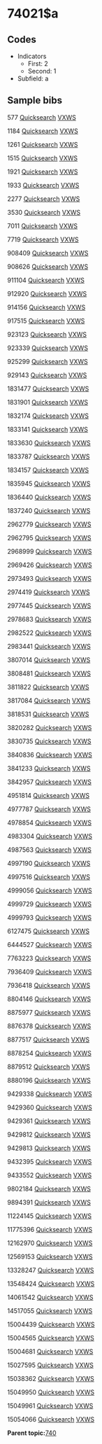 # 74021$a

## Codes

-   Indicators
    -   First: 2
    -   Second: 1
-   Subfield: a

## Sample bibs

577 [Quicksearch](https://search.library.yale.edu/catalog/577) [VXWS](http://prodorbis.library.yale.edu:7014/vxws/GetHoldingsService?bibId=577)

1184 [Quicksearch](https://search.library.yale.edu/catalog/1184) [VXWS](http://prodorbis.library.yale.edu:7014/vxws/GetHoldingsService?bibId=1184)

1261 [Quicksearch](https://search.library.yale.edu/catalog/1261) [VXWS](http://prodorbis.library.yale.edu:7014/vxws/GetHoldingsService?bibId=1261)

1515 [Quicksearch](https://search.library.yale.edu/catalog/1515) [VXWS](http://prodorbis.library.yale.edu:7014/vxws/GetHoldingsService?bibId=1515)

1921 [Quicksearch](https://search.library.yale.edu/catalog/1921) [VXWS](http://prodorbis.library.yale.edu:7014/vxws/GetHoldingsService?bibId=1921)

1933 [Quicksearch](https://search.library.yale.edu/catalog/1933) [VXWS](http://prodorbis.library.yale.edu:7014/vxws/GetHoldingsService?bibId=1933)

2277 [Quicksearch](https://search.library.yale.edu/catalog/2277) [VXWS](http://prodorbis.library.yale.edu:7014/vxws/GetHoldingsService?bibId=2277)

3530 [Quicksearch](https://search.library.yale.edu/catalog/3530) [VXWS](http://prodorbis.library.yale.edu:7014/vxws/GetHoldingsService?bibId=3530)

7011 [Quicksearch](https://search.library.yale.edu/catalog/7011) [VXWS](http://prodorbis.library.yale.edu:7014/vxws/GetHoldingsService?bibId=7011)

7719 [Quicksearch](https://search.library.yale.edu/catalog/7719) [VXWS](http://prodorbis.library.yale.edu:7014/vxws/GetHoldingsService?bibId=7719)

908409 [Quicksearch](https://search.library.yale.edu/catalog/908409) [VXWS](http://prodorbis.library.yale.edu:7014/vxws/GetHoldingsService?bibId=908409)

908626 [Quicksearch](https://search.library.yale.edu/catalog/908626) [VXWS](http://prodorbis.library.yale.edu:7014/vxws/GetHoldingsService?bibId=908626)

911104 [Quicksearch](https://search.library.yale.edu/catalog/911104) [VXWS](http://prodorbis.library.yale.edu:7014/vxws/GetHoldingsService?bibId=911104)

912920 [Quicksearch](https://search.library.yale.edu/catalog/912920) [VXWS](http://prodorbis.library.yale.edu:7014/vxws/GetHoldingsService?bibId=912920)

914156 [Quicksearch](https://search.library.yale.edu/catalog/914156) [VXWS](http://prodorbis.library.yale.edu:7014/vxws/GetHoldingsService?bibId=914156)

917515 [Quicksearch](https://search.library.yale.edu/catalog/917515) [VXWS](http://prodorbis.library.yale.edu:7014/vxws/GetHoldingsService?bibId=917515)

923123 [Quicksearch](https://search.library.yale.edu/catalog/923123) [VXWS](http://prodorbis.library.yale.edu:7014/vxws/GetHoldingsService?bibId=923123)

923339 [Quicksearch](https://search.library.yale.edu/catalog/923339) [VXWS](http://prodorbis.library.yale.edu:7014/vxws/GetHoldingsService?bibId=923339)

925299 [Quicksearch](https://search.library.yale.edu/catalog/925299) [VXWS](http://prodorbis.library.yale.edu:7014/vxws/GetHoldingsService?bibId=925299)

929143 [Quicksearch](https://search.library.yale.edu/catalog/929143) [VXWS](http://prodorbis.library.yale.edu:7014/vxws/GetHoldingsService?bibId=929143)

1831477 [Quicksearch](https://search.library.yale.edu/catalog/1831477) [VXWS](http://prodorbis.library.yale.edu:7014/vxws/GetHoldingsService?bibId=1831477)

1831901 [Quicksearch](https://search.library.yale.edu/catalog/1831901) [VXWS](http://prodorbis.library.yale.edu:7014/vxws/GetHoldingsService?bibId=1831901)

1832174 [Quicksearch](https://search.library.yale.edu/catalog/1832174) [VXWS](http://prodorbis.library.yale.edu:7014/vxws/GetHoldingsService?bibId=1832174)

1833141 [Quicksearch](https://search.library.yale.edu/catalog/1833141) [VXWS](http://prodorbis.library.yale.edu:7014/vxws/GetHoldingsService?bibId=1833141)

1833630 [Quicksearch](https://search.library.yale.edu/catalog/1833630) [VXWS](http://prodorbis.library.yale.edu:7014/vxws/GetHoldingsService?bibId=1833630)

1833787 [Quicksearch](https://search.library.yale.edu/catalog/1833787) [VXWS](http://prodorbis.library.yale.edu:7014/vxws/GetHoldingsService?bibId=1833787)

1834157 [Quicksearch](https://search.library.yale.edu/catalog/1834157) [VXWS](http://prodorbis.library.yale.edu:7014/vxws/GetHoldingsService?bibId=1834157)

1835945 [Quicksearch](https://search.library.yale.edu/catalog/1835945) [VXWS](http://prodorbis.library.yale.edu:7014/vxws/GetHoldingsService?bibId=1835945)

1836440 [Quicksearch](https://search.library.yale.edu/catalog/1836440) [VXWS](http://prodorbis.library.yale.edu:7014/vxws/GetHoldingsService?bibId=1836440)

1837240 [Quicksearch](https://search.library.yale.edu/catalog/1837240) [VXWS](http://prodorbis.library.yale.edu:7014/vxws/GetHoldingsService?bibId=1837240)

2962779 [Quicksearch](https://search.library.yale.edu/catalog/2962779) [VXWS](http://prodorbis.library.yale.edu:7014/vxws/GetHoldingsService?bibId=2962779)

2962795 [Quicksearch](https://search.library.yale.edu/catalog/2962795) [VXWS](http://prodorbis.library.yale.edu:7014/vxws/GetHoldingsService?bibId=2962795)

2968999 [Quicksearch](https://search.library.yale.edu/catalog/2968999) [VXWS](http://prodorbis.library.yale.edu:7014/vxws/GetHoldingsService?bibId=2968999)

2969426 [Quicksearch](https://search.library.yale.edu/catalog/2969426) [VXWS](http://prodorbis.library.yale.edu:7014/vxws/GetHoldingsService?bibId=2969426)

2973493 [Quicksearch](https://search.library.yale.edu/catalog/2973493) [VXWS](http://prodorbis.library.yale.edu:7014/vxws/GetHoldingsService?bibId=2973493)

2974419 [Quicksearch](https://search.library.yale.edu/catalog/2974419) [VXWS](http://prodorbis.library.yale.edu:7014/vxws/GetHoldingsService?bibId=2974419)

2977445 [Quicksearch](https://search.library.yale.edu/catalog/2977445) [VXWS](http://prodorbis.library.yale.edu:7014/vxws/GetHoldingsService?bibId=2977445)

2978683 [Quicksearch](https://search.library.yale.edu/catalog/2978683) [VXWS](http://prodorbis.library.yale.edu:7014/vxws/GetHoldingsService?bibId=2978683)

2982522 [Quicksearch](https://search.library.yale.edu/catalog/2982522) [VXWS](http://prodorbis.library.yale.edu:7014/vxws/GetHoldingsService?bibId=2982522)

2983441 [Quicksearch](https://search.library.yale.edu/catalog/2983441) [VXWS](http://prodorbis.library.yale.edu:7014/vxws/GetHoldingsService?bibId=2983441)

3807014 [Quicksearch](https://search.library.yale.edu/catalog/3807014) [VXWS](http://prodorbis.library.yale.edu:7014/vxws/GetHoldingsService?bibId=3807014)

3808481 [Quicksearch](https://search.library.yale.edu/catalog/3808481) [VXWS](http://prodorbis.library.yale.edu:7014/vxws/GetHoldingsService?bibId=3808481)

3811822 [Quicksearch](https://search.library.yale.edu/catalog/3811822) [VXWS](http://prodorbis.library.yale.edu:7014/vxws/GetHoldingsService?bibId=3811822)

3817084 [Quicksearch](https://search.library.yale.edu/catalog/3817084) [VXWS](http://prodorbis.library.yale.edu:7014/vxws/GetHoldingsService?bibId=3817084)

3818531 [Quicksearch](https://search.library.yale.edu/catalog/3818531) [VXWS](http://prodorbis.library.yale.edu:7014/vxws/GetHoldingsService?bibId=3818531)

3820282 [Quicksearch](https://search.library.yale.edu/catalog/3820282) [VXWS](http://prodorbis.library.yale.edu:7014/vxws/GetHoldingsService?bibId=3820282)

3830735 [Quicksearch](https://search.library.yale.edu/catalog/3830735) [VXWS](http://prodorbis.library.yale.edu:7014/vxws/GetHoldingsService?bibId=3830735)

3840836 [Quicksearch](https://search.library.yale.edu/catalog/3840836) [VXWS](http://prodorbis.library.yale.edu:7014/vxws/GetHoldingsService?bibId=3840836)

3841233 [Quicksearch](https://search.library.yale.edu/catalog/3841233) [VXWS](http://prodorbis.library.yale.edu:7014/vxws/GetHoldingsService?bibId=3841233)

3842957 [Quicksearch](https://search.library.yale.edu/catalog/3842957) [VXWS](http://prodorbis.library.yale.edu:7014/vxws/GetHoldingsService?bibId=3842957)

4951814 [Quicksearch](https://search.library.yale.edu/catalog/4951814) [VXWS](http://prodorbis.library.yale.edu:7014/vxws/GetHoldingsService?bibId=4951814)

4977787 [Quicksearch](https://search.library.yale.edu/catalog/4977787) [VXWS](http://prodorbis.library.yale.edu:7014/vxws/GetHoldingsService?bibId=4977787)

4978854 [Quicksearch](https://search.library.yale.edu/catalog/4978854) [VXWS](http://prodorbis.library.yale.edu:7014/vxws/GetHoldingsService?bibId=4978854)

4983304 [Quicksearch](https://search.library.yale.edu/catalog/4983304) [VXWS](http://prodorbis.library.yale.edu:7014/vxws/GetHoldingsService?bibId=4983304)

4987563 [Quicksearch](https://search.library.yale.edu/catalog/4987563) [VXWS](http://prodorbis.library.yale.edu:7014/vxws/GetHoldingsService?bibId=4987563)

4997190 [Quicksearch](https://search.library.yale.edu/catalog/4997190) [VXWS](http://prodorbis.library.yale.edu:7014/vxws/GetHoldingsService?bibId=4997190)

4997516 [Quicksearch](https://search.library.yale.edu/catalog/4997516) [VXWS](http://prodorbis.library.yale.edu:7014/vxws/GetHoldingsService?bibId=4997516)

4999056 [Quicksearch](https://search.library.yale.edu/catalog/4999056) [VXWS](http://prodorbis.library.yale.edu:7014/vxws/GetHoldingsService?bibId=4999056)

4999729 [Quicksearch](https://search.library.yale.edu/catalog/4999729) [VXWS](http://prodorbis.library.yale.edu:7014/vxws/GetHoldingsService?bibId=4999729)

4999793 [Quicksearch](https://search.library.yale.edu/catalog/4999793) [VXWS](http://prodorbis.library.yale.edu:7014/vxws/GetHoldingsService?bibId=4999793)

6127475 [Quicksearch](https://search.library.yale.edu/catalog/6127475) [VXWS](http://prodorbis.library.yale.edu:7014/vxws/GetHoldingsService?bibId=6127475)

6444527 [Quicksearch](https://search.library.yale.edu/catalog/6444527) [VXWS](http://prodorbis.library.yale.edu:7014/vxws/GetHoldingsService?bibId=6444527)

7763223 [Quicksearch](https://search.library.yale.edu/catalog/7763223) [VXWS](http://prodorbis.library.yale.edu:7014/vxws/GetHoldingsService?bibId=7763223)

7936409 [Quicksearch](https://search.library.yale.edu/catalog/7936409) [VXWS](http://prodorbis.library.yale.edu:7014/vxws/GetHoldingsService?bibId=7936409)

7936418 [Quicksearch](https://search.library.yale.edu/catalog/7936418) [VXWS](http://prodorbis.library.yale.edu:7014/vxws/GetHoldingsService?bibId=7936418)

8804146 [Quicksearch](https://search.library.yale.edu/catalog/8804146) [VXWS](http://prodorbis.library.yale.edu:7014/vxws/GetHoldingsService?bibId=8804146)

8875977 [Quicksearch](https://search.library.yale.edu/catalog/8875977) [VXWS](http://prodorbis.library.yale.edu:7014/vxws/GetHoldingsService?bibId=8875977)

8876378 [Quicksearch](https://search.library.yale.edu/catalog/8876378) [VXWS](http://prodorbis.library.yale.edu:7014/vxws/GetHoldingsService?bibId=8876378)

8877517 [Quicksearch](https://search.library.yale.edu/catalog/8877517) [VXWS](http://prodorbis.library.yale.edu:7014/vxws/GetHoldingsService?bibId=8877517)

8878254 [Quicksearch](https://search.library.yale.edu/catalog/8878254) [VXWS](http://prodorbis.library.yale.edu:7014/vxws/GetHoldingsService?bibId=8878254)

8879512 [Quicksearch](https://search.library.yale.edu/catalog/8879512) [VXWS](http://prodorbis.library.yale.edu:7014/vxws/GetHoldingsService?bibId=8879512)

8880196 [Quicksearch](https://search.library.yale.edu/catalog/8880196) [VXWS](http://prodorbis.library.yale.edu:7014/vxws/GetHoldingsService?bibId=8880196)

9429338 [Quicksearch](https://search.library.yale.edu/catalog/9429338) [VXWS](http://prodorbis.library.yale.edu:7014/vxws/GetHoldingsService?bibId=9429338)

9429360 [Quicksearch](https://search.library.yale.edu/catalog/9429360) [VXWS](http://prodorbis.library.yale.edu:7014/vxws/GetHoldingsService?bibId=9429360)

9429361 [Quicksearch](https://search.library.yale.edu/catalog/9429361) [VXWS](http://prodorbis.library.yale.edu:7014/vxws/GetHoldingsService?bibId=9429361)

9429812 [Quicksearch](https://search.library.yale.edu/catalog/9429812) [VXWS](http://prodorbis.library.yale.edu:7014/vxws/GetHoldingsService?bibId=9429812)

9429813 [Quicksearch](https://search.library.yale.edu/catalog/9429813) [VXWS](http://prodorbis.library.yale.edu:7014/vxws/GetHoldingsService?bibId=9429813)

9432395 [Quicksearch](https://search.library.yale.edu/catalog/9432395) [VXWS](http://prodorbis.library.yale.edu:7014/vxws/GetHoldingsService?bibId=9432395)

9433552 [Quicksearch](https://search.library.yale.edu/catalog/9433552) [VXWS](http://prodorbis.library.yale.edu:7014/vxws/GetHoldingsService?bibId=9433552)

9802184 [Quicksearch](https://search.library.yale.edu/catalog/9802184) [VXWS](http://prodorbis.library.yale.edu:7014/vxws/GetHoldingsService?bibId=9802184)

9894391 [Quicksearch](https://search.library.yale.edu/catalog/9894391) [VXWS](http://prodorbis.library.yale.edu:7014/vxws/GetHoldingsService?bibId=9894391)

11224145 [Quicksearch](https://search.library.yale.edu/catalog/11224145) [VXWS](http://prodorbis.library.yale.edu:7014/vxws/GetHoldingsService?bibId=11224145)

11775396 [Quicksearch](https://search.library.yale.edu/catalog/11775396) [VXWS](http://prodorbis.library.yale.edu:7014/vxws/GetHoldingsService?bibId=11775396)

12162970 [Quicksearch](https://search.library.yale.edu/catalog/12162970) [VXWS](http://prodorbis.library.yale.edu:7014/vxws/GetHoldingsService?bibId=12162970)

12569153 [Quicksearch](https://search.library.yale.edu/catalog/12569153) [VXWS](http://prodorbis.library.yale.edu:7014/vxws/GetHoldingsService?bibId=12569153)

13328247 [Quicksearch](https://search.library.yale.edu/catalog/13328247) [VXWS](http://prodorbis.library.yale.edu:7014/vxws/GetHoldingsService?bibId=13328247)

13548424 [Quicksearch](https://search.library.yale.edu/catalog/13548424) [VXWS](http://prodorbis.library.yale.edu:7014/vxws/GetHoldingsService?bibId=13548424)

14061542 [Quicksearch](https://search.library.yale.edu/catalog/14061542) [VXWS](http://prodorbis.library.yale.edu:7014/vxws/GetHoldingsService?bibId=14061542)

14517055 [Quicksearch](https://search.library.yale.edu/catalog/14517055) [VXWS](http://prodorbis.library.yale.edu:7014/vxws/GetHoldingsService?bibId=14517055)

15004439 [Quicksearch](https://search.library.yale.edu/catalog/15004439) [VXWS](http://prodorbis.library.yale.edu:7014/vxws/GetHoldingsService?bibId=15004439)

15004565 [Quicksearch](https://search.library.yale.edu/catalog/15004565) [VXWS](http://prodorbis.library.yale.edu:7014/vxws/GetHoldingsService?bibId=15004565)

15004681 [Quicksearch](https://search.library.yale.edu/catalog/15004681) [VXWS](http://prodorbis.library.yale.edu:7014/vxws/GetHoldingsService?bibId=15004681)

15027595 [Quicksearch](https://search.library.yale.edu/catalog/15027595) [VXWS](http://prodorbis.library.yale.edu:7014/vxws/GetHoldingsService?bibId=15027595)

15038362 [Quicksearch](https://search.library.yale.edu/catalog/15038362) [VXWS](http://prodorbis.library.yale.edu:7014/vxws/GetHoldingsService?bibId=15038362)

15049950 [Quicksearch](https://search.library.yale.edu/catalog/15049950) [VXWS](http://prodorbis.library.yale.edu:7014/vxws/GetHoldingsService?bibId=15049950)

15049961 [Quicksearch](https://search.library.yale.edu/catalog/15049961) [VXWS](http://prodorbis.library.yale.edu:7014/vxws/GetHoldingsService?bibId=15049961)

15054066 [Quicksearch](https://search.library.yale.edu/catalog/15054066) [VXWS](http://prodorbis.library.yale.edu:7014/vxws/GetHoldingsService?bibId=15054066)

**Parent topic:**[740](../../tags/740/740.md)

